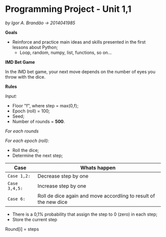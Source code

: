# Programming Project - Unit 1,1
*by Igor A. Brandão -> 2014041985*

**Goals**
- Reinforce and practice main ideas and skills presented in the first
lessons about Python;
    - Loop, random, numpy, list, functions, so on...

**IMD Bet Game**

In the IMD bet game, your next move depends on the number of eyes you throw with the dice.

**Rules**

*Input:*
- Floor "f", where step = max(0,f);
- Epoch (roll) = 100;
- Seed;
- Number of rounds = **500**.

*For each rounds*

*For each epoch (roll):*

- Roll the dice;
- Determine the next step;

| Case | Whats happen |
| --- | --- |
| `Case 1,2:` | Decrease step by one |
| `Case 3,4,5:` | Increase step by one |
| `Case 6:` | Roll de dice again and move accordling to result of the new dice |

- There is a 0,1% probability that assign the step to 0 (zero) in each step;
- Store the current step

Round[i] = steps